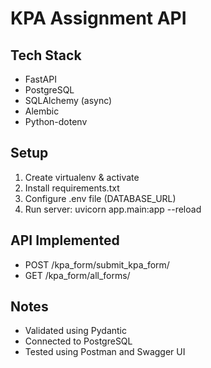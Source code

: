 # KPA Assignment API

## Tech Stack
- FastAPI
- PostgreSQL
- SQLAlchemy (async)
- Alembic
- Python-dotenv

## Setup
1. Create virtualenv & activate
2. Install requirements.txt
3. Configure .env file (DATABASE_URL)
4. Run server: uvicorn app.main:app --reload

## API Implemented
- POST /kpa_form/submit_kpa_form/
- GET /kpa_form/all_forms/

## Notes
- Validated using Pydantic
- Connected to PostgreSQL
- Tested using Postman and Swagger UI
